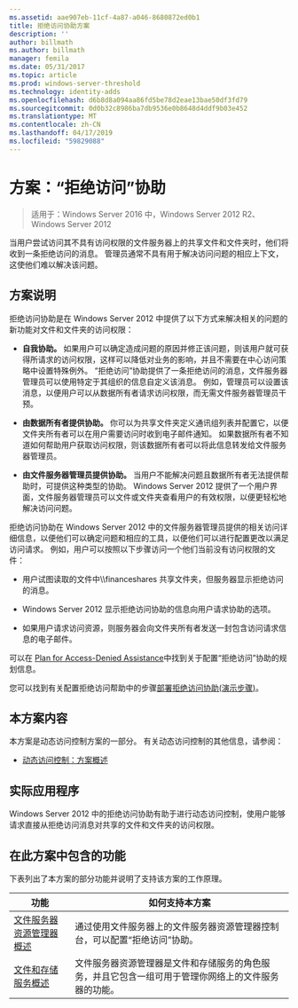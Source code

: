 ```yaml
---
ms.assetid: aae907eb-11cf-4a87-a046-8680872ed0b1
title: 拒绝访问协助方案
description: ''
author: billmath
ms.author: billmath
manager: femila
ms.date: 05/31/2017
ms.topic: article
ms.prod: windows-server-threshold
ms.technology: identity-adds
ms.openlocfilehash: d6b8d8a094aa86fd5be78d2eae13bae50df3fd79
ms.sourcegitcommit: 0d0b32c8986ba7db9536e0b8648d4ddf9b03e452
ms.translationtype: MT
ms.contentlocale: zh-CN
ms.lasthandoff: 04/17/2019
ms.locfileid: "59829088"
---
```

# <a name="scenario-access-denied-assistance"></a>方案：“拒绝访问”协助

>适用于：Windows Server 2016 中，Windows Server 2012 R2、 Windows Server 2012

当用户尝试访问其不具有访问权限的文件服务器上的共享文件和文件夹时，他们将收到一条拒绝访问的消息。 管理员通常不具有用于解决访问问题的相应上下文，这使他们难以解决该问题。  
  
## <a name="scenario-description"></a>方案说明  
拒绝访问协助是在 Windows Server 2012 中提供了以下方式来解决相关的问题的新功能对文件和文件夹的访问权限：  
  
-   **自我协助。** 如果用户可以确定造成问题的原因并修正该问题，则该用户就可获得所请求的访问权限，这样可以降低对业务的影响，并且不需要在中心访问策略中设置特殊例外。 “拒绝访问”协助提供了一条拒绝访问的消息，文件服务器管理员可以使用特定于其组织的信息自定义该消息。 例如，管理员可以设置该消息，以便用户可以从数据所有者请求访问权限，而无需文件服务器管理员干预。  
  
-   **由数据所有者提供协助。** 你可以为共享文件夹定义通讯组列表并配置它，以便文件夹所有者可以在用户需要访问时收到电子邮件通知。 如果数据所有者不知道如何帮助用户获取访问权限，则该数据所有者可以将此信息转发给文件服务器管理员。  
  
-   **由文件服务器管理员提供协助。** 当用户不能解决问题且数据所有者无法提供帮助时，可提供这种类型的协助。  Windows Server 2012 提供了一个用户界面，文件服务器管理员可以文件或文件夹查看用户的有效权限，以便更轻松地解决访问问题。  
  
拒绝访问协助在 Windows Server 2012 中的文件服务器管理员提供的相关访问详细信息，以便他们可以确定问题和相应的工具，以便他们可以进行配置更改以满足访问请求。 例如，用户可以按照以下步骤访问一个他们当前没有访问权限的文件：  
  
-   用户试图读取的文件中\\\financeshares 共享文件夹，但服务器显示拒绝访问的消息。  
  
-    Windows Server 2012 显示拒绝访问协助的信息向用户请求协助的选项。  
  
-   如果用户请求访问资源，则服务器会向文件夹所有者发送一封包含访问请求信息的电子邮件。  
  
可以在 [Plan for Access-Denied Assistance](assetId:///b169f0a4-8b97-4da8-ae4a-c8f1986d19e1)中找到关于配置“拒绝访问”协助的规划信息。  
  
您可以找到有关配置拒绝访问帮助中的步骤[部署拒绝访问协助&#40;演示步骤&#41;](Deploy-Access-Denied-Assistance--Demonstration-Steps-.md)。  
  
## <a name="in-this-scenario"></a>本方案内容  
本方案是动态访问控制方案的一部分。 有关动态访问控制的其他信息，请参阅：  
  
-   [动态访问控制：方案概述](Dynamic-Access-Control--Scenario-Overview.md)  
  
## <a name="practical-applications"></a>实际应用程序  
Windows Server 2012 中的拒绝访问协助有助于进行动态访问控制，使用户能够请求直接从拒绝访问消息对共享的文件和文件夹的访问权限。  
  
## <a name="BKMK_NEW"></a>在此方案中包含的功能  
下表列出了本方案的部分功能并说明了支持该方案的工作原理。  
  
|功能|如何支持本方案|  
|-----------|---------------------------------|  
|[文件服务器资源管理器概述](https://technet.microsoft.com/library/hh831701.aspx)|通过使用文件服务器上的文件服务器资源管理器控制台，可以配置“拒绝访问”协助。|  
|[文件和存储服务概述](https://technet.microsoft.com/library/hh831487.aspx)|文件服务器资源管理器是文件和存储服务的角色服务，并且它包含一组可用于管理你网络上的文件服务器的功能。|  
  


